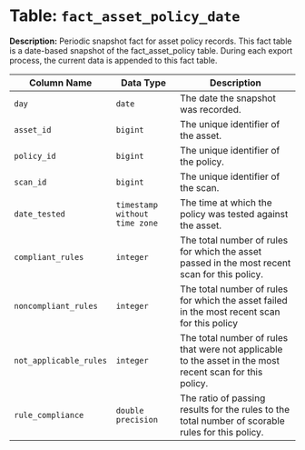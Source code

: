 # Table: `fact_asset_policy_date`

**Description:** Periodic snapshot fact for asset policy records. This fact table is a date-based snapshot of the fact_asset_policy table. During each export process, the current data is appended to this fact table.


| Column Name | Data Type | Description |
|-------------|-----------|-------------|
| `day` | `date` | The date the snapshot was recorded. |
| `asset_id` | `bigint` | The unique identifier of the asset. |
| `policy_id` | `bigint` | The unique identifier of the policy. |
| `scan_id` | `bigint` | The unique identifier of the scan. |
| `date_tested` | `timestamp without time zone` | The time at which the policy was tested against the asset. |
| `compliant_rules` | `integer` | The total number of rules for which the asset passed in the most recent scan for this policy. |
| `noncompliant_rules` | `integer` | The total number of rules for which the asset failed in the most recent scan for this policy |
| `not_applicable_rules` | `integer` | The total number of rules that were not applicable to the asset in the most recent scan for this policy. |
| `rule_compliance` | `double precision` | The ratio of passing results for the rules to the total number of scorable rules for this policy. |